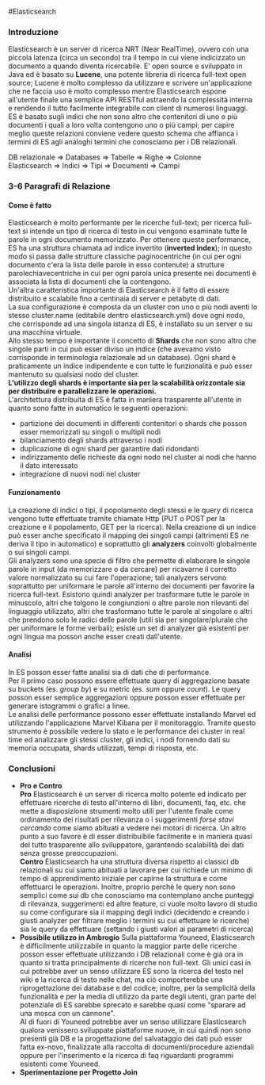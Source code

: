 #Elasticsearch

### Introduzione
Elasticsearch è un server di ricerca NRT (Near RealTime), ovvero con una piccola latenza (circa un secondo) tra il tempo in cui viene indicizzato un documento a quando diventa ricercabile. E' open source e sviluppato in Java ed è basato su **Lucene**, una potente libreria di ricerca full-text open source; Lucene è molto complesso da utilizzare e scrivere un'applicazione che ne faccia uso è molto complesso mentre Elasticsearch espone all'utente finale una semplice API RESTful astraendo la complessità interna e rendendo il tutto facilmente integrabile con client di numerosi linguaggi.  
ES è basato sugli indici che non sono altro che contenitori di uno o più documenti i quali a loro volta contengono uno o più campi; per capire meglio queste relazioni conviene vedere questo schema che affianca i termini di ES agli analoghi termini che conosciamo per i DB relazionali.  

DB relazionale  ⇒ Databases ⇒ Tabelle ⇒ Righe      ⇒ Colonne  
Elasticsearch  ⇒ Indici   ⇒ Tipi  ⇒ Documenti ⇒ Campi

### 3-6 Paragrafi di Relazione
#### Come è fatto
Elasticsearch è molto performante per le ricerche full-text; per ricerca full-text si intende un tipo di ricerca di testo in cui vengono esaminate tutte le parole in ogni documento memorizzato. Per ottenere queste performance, ES ha una struttura chiamata ad indice invertito (**inverted index**); in questo modo si passa dalle strutture classiche paginocentriche (in cui per ogni documento c'era la lista delle parole in esso contenute) a strutture parolechiavecentriche in cui per ogni parola unica presente nei documenti è associata la lista di documenti che la contengono.  
Un'altra caratteristica importante di Elasticsearch è il fatto di essere distribuito e scalabile fino a centinaia di server e petabyte di dati.  
La sua configurazione è composta da un cluster con uno o più nodi aventi lo stesso cluster.name (editabile dentro elasticsearch.yml) dove ogni nodo, che corrisponde ad una singola istanza di ES, è installato su un server o su una macchina virtuale.  
Allo stesso tempo è importante il concetto di **Shards** che non sono altro che singole parti in cui può esser diviso un indice (che avevamo visto corrisponde in terminologia relazionale ad un database). Ogni shard è praticamente un indice indipendente e con tutte le funzionalità e può esser mantenuto su qualsiasi nodo del cluster.  
**L'utilizzo degli shards è importante sia per la scalabilità orizzontale sia per distribuire e parallelizzare le operazioni.**  
L'architettura distribuita di ES è fatta in maniera trasparente all'utente in quanto sono fatte in automatico le seguenti operazioni:
* partizione dei documenti in differenti contenitori o shards che posson esser memorizzati su singoli o multipli nodi
* bilanciamento degli shards attraverso i nodi
* duplicazione di ogni shard per garantire dati ridondanti
* indirizzamento delle richieste da ogni nodo nel cluster ai nodi che hanno il dato interessato
* integrazione di nuovi nodi nel cluster

#### Funzionamento
La creazione di indici o tipi, il popolamento degli stessi e le query di ricerca vengono tutte effettuate tramite chiamate Http (PUT o POST per la creazione e il popolamento, GET per la ricerca). Nella creazione di un indice può esser anche specificato il mapping dei singoli campi (altrimenti ES ne deriva il tipo in automatico) e soprattutto gli **analyzers** coinvolti globalmente o sui singoli campi.  
Gli analyzers sono una specie di filtro che permette di elaborare le singole parole in input (da memorizzare o da cercare) per ricavarne il corretto valore normalizzato su cui fare l'operazione; tali analyzers servono soprattutto per uniformare le parole all'interno dei documenti per favorire la ricerca full-text. Esistono quindi analyzer per trasformare tutte le parole in minuscolo, altri che tolgono le congiunzioni o altre parole non rilevanti del linguaggio utilizzato, altri che trasformano tutte le parole al singolare o altri che prendono solo le radici delle parole (utili sia per singolare/plurale che per uniformare le forme verbali); esiste un set di analyzer già esistenti per ogni lingua ma posson anche esser creati dall'utente.  

#### Analisi

In ES posson esser fatte analisi sia di dati che di performance.  
Per il primo caso possono essere effettuate query di aggregazione basate su buckets (es. *group by*) e su metric (es. *sum* oppure *count*). Le query posson esser semplice aggregazioni oppure posson esser effettuate per generare istogrammi o grafici a linee.  
Le analisi delle performance possono esser effettuate installando Marvel ed utilizzando l'applicazione Marvel Kibana per il monitoraggio. Tramite questo strumento è possibile vedere lo stato e le performance dei cluster in real time ed analizzare gli stessi cluster, gli indici, i nodi fornendo dati su memoria occupata, shards utilizzati, tempi di risposta, etc.

### Conclusioni
- **Pro e Contro**  
**Pro** Elasticsearch è un server di ricerca molto potente ed indicato per effettuare ricerche di testo all'interno di libri, documenti, faq, etc. che mette a disposizione strumenti molto utili per l'utente finale come ordinamento dei risultati per rilevanza o i suggerimenti *forse stavi cercando* come siamo abituati a vedere nei motori di ricerca. Un altro punto a suo favore è di esser distribuibile facilmente e in maniera quasi del tutto trasparente allo sviluppatore, garantendo scalabilità dei dati senza grosse preoccupazioni.  
**Contro** Elasticsearch ha una struttura diversa rispetto ai classici db relazionali su cui siamo abituati a lavorare per cui richiede un minimo di tempo di apprendimento iniziale per capirne la struttura e come effettuarci le operazioni. Inoltre, proprio perchè le query non sono semplici come sui db che conosciamo ma contemplano anche punteggi di rilevanza, suggerimenti ed altre feature, ci vuole molto lavoro di studio su come configurare sia il mapping degli indici (decidendo e creando i giusti analyzer per filtrare meglio i termini su cui effettuare le ricerche) sia le query da effettuare (settando i giusti valori ai parametri di ricerca)
- **Possibile utilizzo in Ambrogio**
Sulla piattaforma Youneed, Elasticsearch è difficilmente utilizzabile in quanto la maggior parte delle ricerche posson esser effettuate utilizzando i DB relazionali come è già ora in quanto si tratta principalmente di ricerche non full-text. Gli unici casi in cui potrebbe aver un senso utilizzare ES sono la ricerca del testo nel wiki e la ricerca di testo nelle chat, ma ciò comporterebbe una riprogettazione dei database e del codice; inoltre, per la semplicità della funzionalità e per la media di utilizzo da parte degli utenti, gran parte del potenziale di ES sarebbe sprecato e sarebbe quasi come "sparare ad una mosca con un cannone".  
Al di fuori di Youneed potrebbe aver un senso utilizzare Elasticsearch qualora venissero sviluppate piattaforme nuove, in cui quindi non sono presenti già DB e la progettazione del salvataggio dei dati può esser fatta ex-novo, finalizzate alla raccolta di documenti/procedure aziendali oppure per l'inserimento e la ricerca di faq riguardanti programmi esistenti come Youneed.
- **Sperimentazione per Progetto Join**
